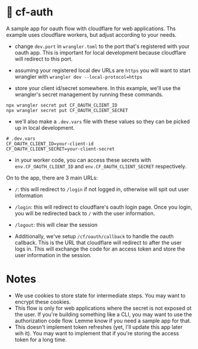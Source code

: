 # 🎈 cf-auth

A sample app for oauth flow with cloudflare for web applications. Ths example uses cloudflare workers, but adjust according to your needs.

- change `dev.port` in `wrangler.toml` to the port that's registered with your oauth app. This is important for local development because cloudflare will redirect to this port.

- assuming your registered local dev URLs are `https` you will want to start wrangler with `wrangler dev --local-protocol=https`

- store your client id/secret somewhere. In this example, we'll use the wrangler's secret management by running these commands.

```
npx wrangler secret put CF_OAUTH_CLIENT_ID
npx wrangler secret put CF_OAUTH_CLIENT_SECRET
```

- we'll also make a `.dev.vars` file with these values so they can be picked up in local development.

```
# .dev.vars
CF_OAUTH_CLIENT_ID=your-client-id
CF_OAUTH_CLIENT_SECRET=your-client-secret
```

- in your worker code, you can access these secrets with `env.CF_OAUTH_CLIENT_ID` and `env.CF_OAUTH_CLIENT_SECRET` respectively.

On to the app, there are 3 main URLs:

- `/`: this will redirect to `/login` if not logged in, otherwise will spit out user information
- `/login`: this will redirect to cloudflare's oauth login page. Once you login, you will be redirected back to `/` with the user information.
- `/logout`: this will clear the session

- Additionally, we've setup `/cf/oauth/callback` to handle the oauth callback. This is the URL that cloudflare will redirect to after the user logs in. This will exchange the code for an access token and store the user information in the session.

# Notes

- We use cookies to store state for intermediate steps. You may want to encrypt these cookies.
- This flow is only for web applications where the secret is not exposed ot the user. If you're building something like a CLI, you may want to use the authorization code flow. Lemme know if you need a sample app for that.
- This doesn't implement token refreshes (yet, I'll update this app later wih it). You may want to implement that if you're storing the access token for a long time.
